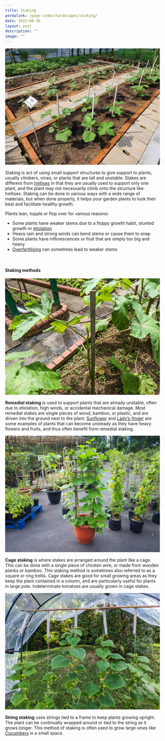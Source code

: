 ```yaml
---
title: Staking
permalink: /page-index/hardscapes/staking/
date: 2023-08-30
layout: post
description: ""
image: ""
---
```

<section>
	<img title="PVC pipes being used as stakes for Lady's-Finger plants. Photo by Jacqueline Chua." src="/images/Hardscapes/Staking_JacChua.jpg">
	<p>Staking is act of using small support structures to give support to plants, usually climbers, vines, or plants that are tall and unstable. Stakes are different from <a href="/page-index/hardscapes/trellises/">trellises</a> in that they are usually used to support only one plant, and the plant may not necessarily climb onto the structure like trellises. Staking can be done in various ways with a wide range of materials, but when done properly, it helps your garden plants to look their best and facilitate healthy growth.</p>
	<p>Plants lean, topple or flop over for various reasons:</p>
	<ul>
		<li>Some plants have weaker stems due to a floppy growth habit, stunted growth or <a href="/page-index/plant-problem/etiolation/">etiolation</a></li> 
		<li>Heavy rain and strong winds can bend stems or cause them to snap</li> 
		<li>Some plants have inflorescences or fruit that are simply too big and heavy</li> 
		<li><a href="/page-index/horticulture-techniques/fertilising/">Overfertilising</a> can sometimes lead to weaker stems</li> 
	</ul>
	<br>
</section>

<section>
	<h4>Staking methods</h4>
	<img title="A wooden plank being used as a remedial stake for a Lady's Finger plant. Photo by Jacqueline Chua." src="/images/Hardscapes/PXL_20230704_034628594.jpg">
	<p><b>Remedial staking</b> is used to support plants that are already unstable, often due to etiolation, high winds, or accidental mechanical damage. Most remedial stakes are single pieces of wood, bamboo, or plastic, and are driven into the ground next to the plant. <a href="/page-idex/ornamental-plants/sunflower/">Sunflower</a> and <a href="/page-idex/edible-plants/ladys-finger/">Lady’s-finger</a> are some examples of plants that can become unsteady as they have heavy flowers and fruits, and thus often benefit from remedial staking.</p>
	<img title="A cage stake in a large pot, supporting a single climbing plant. Photo by Jacqueline Chua." src="/images/Hardscapes/Trellis_JacChua.jpg">
	<p><b>Cage staking</b> is where stakes are arranged around the plant like a cage. This can be done with a single piece of chicken wire, or made from wooden planks or bamboo. This staking method is sometimes also referred to as a square or ring trellis. Cage stakes are good for small growing areas as they keep the plant contained in a column, and are particularly useful for plants in large pots. Indeterminate tomatoes are usually grown in cage stakes. </p>
	<img title="Cucurbit plants supported by string stakes. Photo by Jacqueline Chua." src="/images/Hardscapes/stringtrellis_jacquelinechua.jpg">
	<p><b>String staking</b> uses strings tied to a frame to keep plants growing upright. The plant can be continually wrapped around or tied to the string as it grows longer. This method of staking is often used to grow large vines like <a href="/page-index/edible-plants/cucumber/">Cucumbers</a> in a small space. 
	</p>
	<br>
</section>